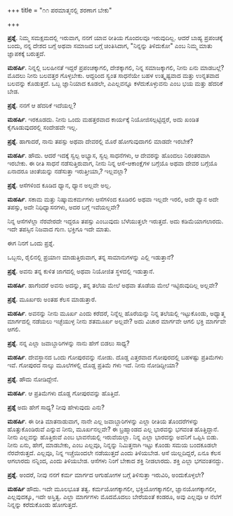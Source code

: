 +++
title = "೧೧ ಪರಮಾತ್ಮನಲ್ಲಿ ಶರಣಾಗ ಬೇಕು"

+++

**ಪ್ರಶ್ನೆ**.  ನಿಮ್ಮ ಸಮಕ್ಷಮದಲ್ಲಿ ಇರುವಾಗ, ನನಗೆ ಯಾವ ರೀತಿಯ ಗೊಂದಲವೂ ಇರುವುದಿಲ್ಲ. ಆದರೆ ಬಾಹ್ಯ ಪ್ರಪಂಚಕ್ಕೆ ಬಂದು, ನನ್ನ ದೇಶದ ಬಗ್ಗೆ ಅಥವಾ ಸಮಾಜದ ಬಗ್ಗೆ ಚಿಂತಿಸಿದಾಗ, "ನಿನ್ನನ್ನು ತಿಳಿದುಕೋ" ಎಂಬ ನಿಮ್ಮ ಮಾತು ಜ್ಞಾಪಕಕ್ಕೆ ಬರುತ್ತದೆ.

**ಮಹರ್ಷಿ**.  ನಿನ್ನಲ್ಲಿ ಬಲಹೀನತೆ ಇದ್ದರೆ ಪ್ರಪಂಚಕ್ಕಾಗಲಿ, ದೇಶಕ್ಕಾಗಲಿ, ನಿನ್ನ ಸಮಾಜಕ್ಕಾಗಲಿ, ನೀನು ಏನು ಮಾಡಬಲ್ಲೆ? ಮೊದಲು ನೀನು ಬಲವತ್ತರ ಗೊಳ್ಳಬೇಕು. ಆದ್ದರಿಂದ ಸ್ವಂತ ಸಾಧನೆಯೇ ಬಹಳ ಉತ್ಕೃಷ್ಟವಾದ ಮತ್ತು ಉನ್ನತವಾದ ಬಲವನ್ನು ಕೊಡುತ್ತದೆ.  ಒಬ್ಬ ಜ್ಞಾನಿಯಾದ ಕೂಡಲೇ, ಎಎಲ್ಲವನ್ನೂ  ಕಳೆದುಕೊಳ್ಳುವನು ಎಂಬ ಭಯ ಮತ್ತು ಹೆದರಿಕೆ ಬೇಡ.

**ಪ್ರಶ್ನೆ**. ನನಗೆ ಆ ಹೆದರಿಕೆ ಇದೆಯಲ್ಲ?

**ಮಹರ್ಷಿ**. ಇರಕೂಡದು.  ನೀನು ಒಂದು ಮಹತ್ತರವಾದ ಕಾರ್ಯಕ್ಕೆ ನಿಯೋಜಿಸಲ್ಪಟ್ಟಿದ್ದರೆ, ಅದು ಖಂಡಿತ ಕೈಗೂಡುವುದರಲ್ಲಿ ಸಂದೇಹವೇ ಇಲ್ಲ.

**ಪ್ರಶ್ನೆ**. ಹಾಗಾದರೆ, ನಾನು ತಪಸ್ಸು ಅಥವಾ ದೇವರಲ್ಲಿ ಮೊರೆ ಹೋಗುವುದಾಗಲಿ ಮಾಡದೇ ಇರಬೇಕೆ?

**ಮಹರ್ಷಿ**.   ಹೌದು. ಆದರೆ ಇದಕ್ಕೆ ಸ್ವಲ್ಪ ಅಭ್ಯಾಸ, ಸ್ವಲ್ಪ ಸಾಧನೆಗಳು, ಆ ದೇವರನ್ನು ಹೊಂದಲು ನಿರಂತರವಾಗಿ ಇರಬೇಕು.  ಈ ರೀತಿ ಸಾಧನೆ ನಡೆಸುತ್ತಿರುವಾಗ, ನೀನು ನಿನ್ನ ಆಸೆ-ಆಕಾಂಕ್ಷೆಗಳ ಬಗ್ಗೆಯೊ ಅಥವಾ ದೇವರ ಬಗ್ಗೆಯೊ ಏನಾದರೂ ಚಿಂತೆಯನ್ನು ನಡೆಸುತ್ತಾ ಇರುತ್ತೀಯಾ,? ಇಲ್ಲವಲ್ಲಾ?

**ಪ್ರಶ್ನೆ**.   ಆಸೆಗಳಿಂದ ಕೂಡಿದ ಧ್ಯಾನ, ಧ್ಯಾನ ಅಲ್ಲವೇ ಅಲ್ಲ.

**ಮಹರ್ಷಿ**.  ಸಕಾಮ ಮತ್ತು ನಿಷ್ಕಾಮಕರ್ಮಗಳು ಆಸೆಗಳಿಂದ ಕೂಡಿರಲಿ ಅಥವಾ ಇಲ್ಲದೇ ಇರಲಿ, ಅದೇ ಧ್ಯಾನ ಅದೇ ತಪಸ್ಸು, ಅದೇ ನಿಧಿಧ್ಯಾಸನಗಳು, ಅದರ ಬಗ್ಗೆ  ಇವೆಯಲ್ಲವೇ?

ನಿನ್ನ ಆಸೆಗಳೆಲ್ಲಾ ನೆರವೇರದೇ ಇದ್ದರೂ ತಪಸ್ಸು ಎಂಬುವುದು ಬೆಳೆಯುತ್ತಲೇ ಇರುತ್ತದೆ. ಅದು ಕಡಿಮೆಯಾಗಲಾರದು. ಇದೇ ತಪಸ್ಸಿನ ನಿಜವಾದ ಗುಣ.  ಭಕ್ತಿಗೂ ಇದೇ ಮಾತು.

ಈಗ ನಿನಗೆ ಒಂದು ಪ್ರಶ್ನೆ.

ಒಬ್ಬನು, ರೈಲಿನಲ್ಲಿ ಪ್ರಯಾಣ ಮಾಡುತ್ತಿರುವಾಗ, ತನ್ನ ಸಾಮಾನುಗಳನ್ನು ಎಲ್ಲಿ ಇಡುತ್ತಾನೆ?

**ಪ್ರಶ್ನೆ**.  ಅವನು ತನ್ನ ಕುಳಿತ ಜಾಗದಲ್ಲಿ ಅಥವಾ ನಿಯೋಜಿತ ಸ್ಥಳದಲ್ಲಿ ಇಡುತ್ತಾನೆ.

**ಮಹರ್ಷಿ**.  ಹಾಗೆಂದರೆ ಅವನು ಅದನ್ನು, ತನ್ನ ತಲೆಯ ಮೇಲೆ ಅಥವಾ ತೊಡೆಯ ಮೇಲೆ ಇಟ್ಟಿರುವುದಿಲ್ಲ ಅಲ್ಲವೇ?

**ಪ್ರಶ್ನೆ**.  ಮೂರ್ಖರು ಅಂತಹ ಕೆಲಸ ಮಾಡುತ್ತಾರೆ.

**ಮಹರ್ಷಿ**.  ಅವನನ್ನು ನೀನು ಮೂರ್ಖ ಎಂದು ಕರೆದರೆ, ನಿನ್ನೆಲ್ಲ ಹೊರೆಯನ್ನು ನಿನ್ನ ತಲೆಯಲ್ಲಿ  ಇಟ್ಟುಕೊಂಡು, ಅಧ್ಯಾತ್ಮ ಮಾರ್ಗದಲ್ಲಿ ನಡೆಯಲು ಇಚ್ಛೆಯುಳ್ಳ ನೀನು ಶತಮೂರ್ಖ ಅಲ್ಲವೇ? ಅದು ವಿಚಾರ ಮಾರ್ಗವೇ ಆಗಲಿ ಭಕ್ತಿ ಮಾರ್ಗವೇ ಆಗಲಿ.



**ಪ್ರಶ್ನೆ**. ನನ್ನ ಎಲ್ಲಾ ಜವಾಬ್ದಾರಿಗಳನ್ನು ನಾನು ಹೇಗೆ ಬಿಡಲು ಸಾಧ್ಯ?

**ಮಹರ್ಷಿ**.   ದೇವಸ್ಥಾನದ ಒಂದು ಗೋಪುರವನ್ನು ನೋಡು. ದೊಡ್ಡ ಎತ್ತರವಾದ ಗೋಪುರದಲ್ಲಿ ಬಹಳಷ್ಟು ಪ್ರತಿಮೆಗಳು ಇವೆ.  ಗೋಪುರದ ನಾಲ್ಕು ಮೂಲೆಗಳಲ್ಲಿ ದೊಡ್ಡ ಪ್ರತಿಮೆ ಗಳು ಇದೆ. ನೀನು ನೋಡಿದ್ದೀಯಾ?

**ಪ್ರಶ್ನೆ**.   ಹೌದು ನೋಡಿದ್ದೇನೆ.

**ಮಹರ್ಷಿ**.  ಆ ಪ್ರತಿಮೆಗಳು ದೊಡ್ಡ ಗೋಪುರವನ್ನು ಹೊತ್ತಿದೆ.



**ಪ್ರಶ್ನೆ**    ಅದು ಹೇಗೆ ಸಾಧ್ಯ?  ನೀವು ಹೇಳುವುದು ಎನು?

**ಮಹರ್ಷಿ**.  ಈ ರೀತಿ ಮಾತನಾಡುವಾಗ, ನಾನೇ ಎಲ್ಲ ಜವಾಬ್ದಾರಿಗಳನ್ನು ಎಲ್ಲಾ ರೀತಿಯ ತೊಂದರೆಗಳನ್ನು ಹೊತ್ತುಕೊಂಡಿರುವೆ ಎನ್ನುವ ನೀನು, ಮೂರ್ಖನಲ್ಲವೇ? ಈ ಬ್ರಹ್ಮಾಂಡದ ಎಲ್ಲ ಭಾರವನ್ನು ಭಗವಂತ ಹೊತ್ತಿದ್ದಾನೆ.   ನೀನು ಎಲ್ಲವನ್ನು ಹೊತ್ತಿರುವೆ ಎಂಬ ಭಾವನೆಯಲ್ಲಿ ಇರುವೆಯಲ್ಲಾ.   ನಿನ್ನ ಎಲ್ಲಾ ಭಾರವನ್ನು ಅವನಿಗೆ ಒಪ್ಪಿಸಿ ಬಿಡು.   ನೀನು ಏನು, ಹೇಗೆ, ಮಾಡಬೇಕು, ಎಂಬ ಎಲ್ಲವೂ, ನಿನ್ನನ್ನು ನಿಮಿತ್ತನಾಗಿ ಇಟ್ಟು ಕೊಂಡು ಸಮಯ ಬಂದಕೂಡಲೇ ನೆರವೇರುತ್ತದೆ.  ಎಲ್ಲವೂ, ನಿನ್ನ ಇಚ್ಚೆಯಿಂದಲೇ ನಡೆಯುತ್ತದೆ  ಎಂದು ತಿಳಿಯಬೇಡ.  ಆಸೆ ಯಿಲ್ಲದಿದ್ದರೆ, ಏನೂ ಕೆಲಸ ಆಗಲಾರದು ನನ್ನಿಂದ, ಎಂದು ತಿಳಿಯಬೇಡ.  ಆಸೆಗಳು ನಿಂಗೆ ಬೇಕಾದ ಶಕ್ತಿ ನೀಡಲಾರದು. ಶಕ್ತಿ ಎಲ್ಲಾ ಭಗವಂತನದ್ದು.

**ಪ್ರಶ್ನೆ**.  ಅಂದರೆ, ನೀವು ನನಗೆ ಕರ್ಮ ಮಾರ್ಗದ ಆಗುಹೋಗಳ ಬಗ್ಗೆ  ತಿಳಿಸುತ್ತಾ  ಇರುವಿರಿ, ಅಂದುಕೊಳ್ಳಲೇ?

**ಮಹರ್ಷಿ** ಹೌದು. ಇದೇ ಮೂಲಭೂತ ತತ್ವ.  ಕರ್ಮಯೋಗಕ್ಕಾಗಲೀ, ಭಕ್ತಿಯೋಗಕ್ಕಾಗಲೀ, ಜ್ಞಾನಯೋಗಕ್ಕಾಗಲೀ, ಎಲ್ಲವುದಕ್ಕೂ, ಇದೇ ಅಸ್ತಿತ್ವ. ಎಲ್ಲಾ ಮಾರ್ಗಗಳು ಮೊದಮೊದಲು ಬೇರೆಯಂತೆ ಕಂಡರೂ, ಅವು ಎಲ್ಲವೂ ಆ ನೆಲೆಗೆ ನಿನ್ನನ್ನು ಕರೆದುಕೊಂಡು ಹೋಗುತ್ತದೆ.

